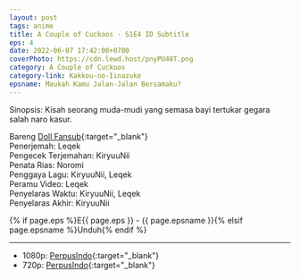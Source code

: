 ```yaml
---
layout: post
tags: anime
title: A Couple of Cuckoos - S1E4 ID Subtitle
eps: 4
date: 2022-06-07 17:42:00+0700
coverPhoto: https://cdn.lewd.host/pnyPU40T.png
category: A Couple of Cuckoos
category-link: Kakkou-no-Iinazuke
epsname: Maukah Kamu Jalan-Jalan Bersamaku?
---
```


Sinopsis: Kisah seorang muda-mudi yang semasa bayi tertukar gegara salah naro kasur.

Bareng [Doll Fansub](https://www.perpusindo.info/user/Leqek){:target="_blank"}<br>
Penerjemah: Leqek<br>
Pengecek Terjemahan: KiryuuNii<br>
Penata Rias: Noromi<br>
Penggaya Lagu: KiryuuNii, Leqek<br>
Peramu Video: Leqek<br>
Penyelaras Waktu: KiryuuNii, Leqek<br>
Penyelaras Akhir: KiryuuNii<br>

{% if page.eps %}E{{ page.eps }} - {{ page.epsname }}{% elsif page.epsname %}Unduh{% endif %}

---
- 1080p: [PerpusIndo](https://www.perpusindo.info/berkas/o7iLArEm){:target="_blank"}<br>
- 720p: [PerpusIndo](https://www.perpusindo.info/berkas/SZTdpOQB){:target="_blank"}
